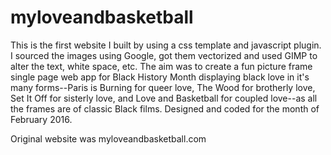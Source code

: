 # myloveandbasketball
This is the first website I built by using a css template and javascript plugin. I sourced the images using Google, got them vectorized and used GIMP to alter the text, white space, etc. The aim was to create a fun picture frame single page web app for Black History Month displaying black love in it's many forms--Paris is Burning for queer love, The Wood for brotherly love, Set It Off for sisterly love, and Love and Basketball for coupled love--as all the frames are of classic Black films. Designed and coded for the month of February 2016. 

Original website was myloveandbasketball.com
